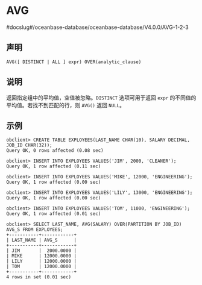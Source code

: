 AVG 
========================
#docslug#/oceanbase-database/oceanbase-database/V4.0.0/AVG-1-2-3


声明 
-----------------------

```unknow
AVG([ DISTINCT | ALL ] expr) OVER(analytic_clause) 
```



说明 
-----------------------

返回指定组中的平均值，空值被忽略。`DISTINCT` 选项可用于返回 `expr` 的不同值的平均值。若找不到匹配的行，则 `AVG()` 返回 `NULL`。

示例 
-----------------------

```unknow
obclient> CREATE TABLE EXPLOYEES(LAST_NAME CHAR(10), SALARY DECIMAL, JOB_ID CHAR(32));
Query OK, 0 rows affected (0.08 sec)

obclient> INSERT INTO EXPLOYEES VALUES('JIM', 2000, 'CLEANER');
Query OK, 1 row affected (0.11 sec)

obclient> INSERT INTO EXPLOYEES VALUES('MIKE', 12000, 'ENGINEERING');
Query OK, 1 row affected (0.00 sec)

obclient> INSERT INTO EXPLOYEES VALUES('LILY', 13000, 'ENGINEERING');
Query OK, 1 row affected (0.00 sec)

obclient> INSERT INTO EXPLOYEES VALUES('TOM', 11000, 'ENGINEERING');
Query OK, 1 row affected (0.01 sec)

obclient> SELECT LAST_NAME, AVG(SALARY) OVER(PARTITION BY JOB_ID) AVG_S FROM EXPLOYEES;
+-----------+------------+
| LAST_NAME | AVG_S      |
+-----------+------------+
| JIM       |  2000.0000 |
| MIKE      | 12000.0000 |
| LILY      | 12000.0000 |
| TOM       | 12000.0000 |
+-----------+------------+
4 rows in set (0.01 sec)
```


